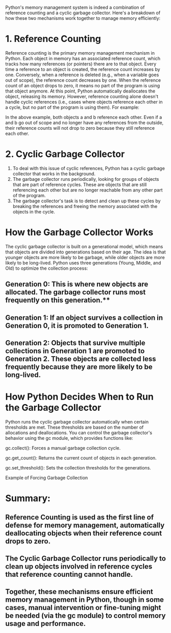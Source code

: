 Python's memory management system is indeed a combination of reference counting and a cyclic garbage collector. Here's a breakdown of how these two mechanisms work together to manage memory efficiently:

# 1. Reference Counting

Reference counting is the primary memory management mechanism in Python. Each object in memory has an associated reference count, which tracks how many references (or pointers) there are to that object.
Every time a reference to an object is created, the reference count increases by one. Conversely, when a reference is deleted (e.g., when a variable goes out of scope), the reference count decreases by one.
When the reference count of an object drops to zero, it means no part of the program is using that object anymore. At this point, Python automatically deallocates the object, releasing its memory.
However, reference counting alone doesn't handle cyclic references (i.e., cases where objects reference each other in a cycle, but no part of the program is using them). For example:

In the above example, both objects a and b reference each other. Even if a and b go out of scope and no longer have any references from the outside, their reference counts will not drop to zero because they still reference each other.

# 2. Cyclic Garbage Collector

1) To deal with this issue of cyclic references, Python has a cyclic garbage collector that works in the background.
2) The garbage collector runs periodically, looking for groups of objects that are part of reference cycles. These are objects that are still referencing each other but are no longer reachable from any other part of the program.
3) The garbage collector's task is to detect and clean up these cycles by breaking the references and freeing the memory associated with the objects in the cycle.

# How the Garbage Collector Works

The cyclic garbage collector is built on a generational model, which means that objects are divided into generations based on their age. The idea is that younger objects are more likely to be garbage, while older objects are more likely to be long-lived. Python uses three generations (Young, Middle, and Old) to optimize the collection process:

## Generation 0: This is where new objects are allocated. The garbage collector runs most frequently on this generation.**

## Generation 1: If an object survives a collection in Generation 0, it is promoted to Generation 1.

## Generation 2: Objects that survive multiple collections in Generation 1 are promoted to Generation 2. These objects are collected less frequently because they are more likely to be long-lived.

# How Python Decides When to Run the Garbage Collector

Python runs the cyclic garbage collector automatically when certain thresholds are met. These thresholds are based on the number of allocations and deallocations.
You can control the garbage collector's behavior using the gc module, which provides functions like:

gc.collect(): Forces a manual garbage collection cycle.

gc.get_count(): Returns the current count of objects in each generation.

gc.set_threshold(): Sets the collection thresholds for the generations.

Example of Forcing Garbage Collection

# Summary:

## Reference Counting is used as the first line of defense for memory management, automatically deallocating objects when their reference count drops to zero.

## The Cyclic Garbage Collector runs periodically to clean up objects involved in reference cycles that reference counting cannot handle.

## Together, these mechanisms ensure efficient memory management in Python, though in some cases, manual intervention or fine-tuning might be needed (via the gc module) to control memory usage and performance.

